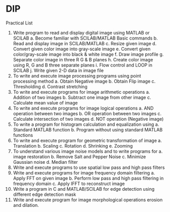 # DIP
Practical List
1. Write program to read and display digital image using MATLAB or SCILAB
a. Become familiar with SCILAB/MATLAB Basic commands
b. Read and display image in SCILAB/MATLAB
c. Resize given image
d. Convert given color image into gray-scale image
e. Convert given color/gray-scale image into black & white image
f. Draw image profile
g. Separate color image in three R G & B planes
h. Create color image using R, G and B three separate planes
i. Flow control and LOOP in SCILAB
j. Write given 2-D data in image file
2. To write and execute image processing programs using point processing method
a. Obtain Negative image
b. Obtain Flip image
c. Thresholding
d. Contrast stretching
3. To write and execute programs for image arithmetic operations
a. Addition of two images
b. Subtract one image from other image
c. Calculate mean value of image
4. To write and execute programs for image logical operations
a. AND operation between two images
b. OR operation between two images
c. Calculate intersection of two images
d. NOT operation (Negative image)
5. To write a program for histogram calculation and equalization using
a. Standard MATLAB function
b. Program without using standard MATLAB functions
6. To write and execute program for geometric transformation of image
a. Translation
b. Scaling
c. Rotation
d. Shrinking
e. Zooming
7. To understand various image noise models and to write programs for
a. image restoration
b. Remove Salt and Pepper Noise
c. Minimize Gaussian noise
d. Median filter 
8. Write and execute programs to use spatial low pass and high pass filters
9. Write and execute programs for image frequency domain filtering
a. Apply FFT on given image
b. Perform low pass and high pass filtering in frequency domain
c. Apply IFFT to reconstruct image
10. Write a program in C and MATLAB/SCILAB for edge detection using different edge
detection mask
11. Write and execute program for image morphological operations erosion and dilation.
